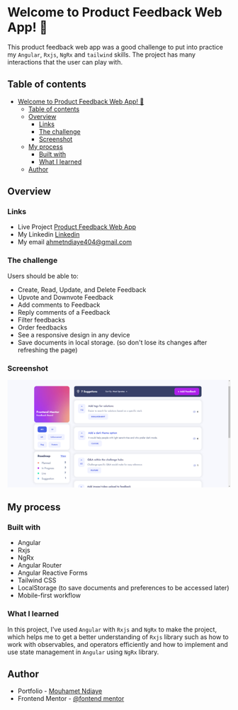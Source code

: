 # Welcome to Product Feedback Web App! 🍃

This product feedback web app was a good challenge to put into practice my `Angular`, `Rxjs`, `NgRx` and `tailwind` skills. The project has many interactions that the user can play with. 

## Table of contents

- [Welcome to Product Feedback Web App! 🍃](#welcome-to-product-feedback-web-app-)
  - [Table of contents](#table-of-contents)
  - [Overview](#overview)
    - [Links](#links)
    - [The challenge](#the-challenge)
    - [Screenshot](#screenshot)
  - [My process](#my-process)
    - [Built with](#built-with)
    - [What I learned](#what-i-learned)
  - [Author](#author)

## Overview

### Links

- Live Project [Product Feedback Web App](https://mouhametnd-product-feedback.netlify.app/#/)
- My Linkedin [Linkedin](https://www.linkedin.com/in/mouhametndiaye/)
- My email ahmetndiaye404@gmail.com


### The challenge

Users should be able to:

- Create, Read, Update, and Delete Feedback
- Upvote and Downvote Feedback
- Add comments to Feedback
- Reply comments of a Feedback
- Filter feedbacks
- Order feedbacks
- See a responsive design in any device
- Save documents in local storage. (so don't lose its changes after refreshing the page)

### Screenshot

![screenshot](./preview.png)

## My process

### Built with

- Angular
- Rxjs
- NgRx
- Angular Router 
- Angular Reactive Forms 
- Tailwind CSS
- LocalStorage (to save documents and preferences to be accessed later)
- Mobile-first workflow


### What I learned

In this project, I've used `Angular` with `Rxjs` and `NgRx` to make the project, which helps me to get a better understanding of `Rxjs` library such as how to work with observables, and operators efficiently and how to implement and use state management in `Angular` using `NgRx` library.

## Author

- Portfolio - [Mouhamet Ndiaye](https://mouhametnd.com/)
- Frontend Mentor - [@fontend mentor](https://frontendmentor.io/challenges/)

